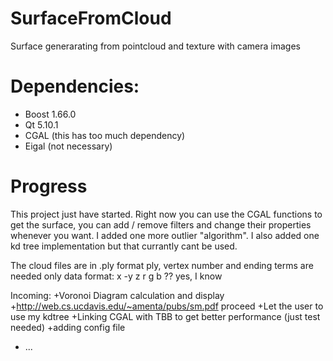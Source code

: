 # SurfaceFromCloud
Surface generarating from pointcloud and texture with camera images

# Dependencies:
+ Boost 1.66.0
+ Qt 5.10.1
+ CGAL (this has too much dependency)
+ Eigal (not necessary)

# Progress
This project just have started.
Right now you can use the CGAL functions to get the surface, you can add / remove filters and change their properties whenever you want. I added one more outlier "algorithm". I also added one kd tree implementation but that currantly cant be used.

The cloud files are in .ply format
ply, vertex number and ending terms are needed only
data format: x -y z r g b
                ?? yes, I know
                
Incoming:
+Voronoi Diagram calculation and display
+http://web.cs.ucdavis.edu/~amenta/pubs/sm.pdf proceed
+Let the user to use my kdtree
+Linking CGAL with TBB to get better performance (just test needed)
+adding config file
+ ...
